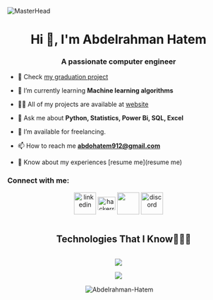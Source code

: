 ![MasterHead](https://firebasestorage.googleapis.com/v0/b/flexi-coding.appspot.com/o/dempgi7-520f8d5f-63d4-4453-8822-dbc149ae27f8.gif?alt=media&token=91c0c7b2-93c3-4029-b011-1a8703c5730d)
<h1 align="center">Hi 👋, I'm Abdelrahman Hatem</h1>
<h3 align="center">A passionate computer engineer</h3>


- 🔭 Check [my graduation project](htt) 

- 🌱 I’m currently learning **Machine learning algorithms**

- 👨‍💻 All of my projects are available at [website](https://abhatem.super.site/)

- 💬 Ask me about **Python, Statistics, Power Bi, SQL, Excel**

- 🤝 I’m available for freelancing.

- 📫 How to reach me **abdohatem912@gmail.com**

- 📄 Know about my experiences [resume me](resume me)

<h3 align="left">Connect with me:</h3>
<p align="center">
<a href="https://www.linkedin.com/in/abdelrahman912hatem/" target="blank"><img align="center" src="https://user-images.githubusercontent.com/88904952/234979284-68c11d7f-1acc-4f0c-ac78-044e1037d7b0.png" alt="linkedin" height="50" width="50" /></a>
<a href="https://www.hackerrank.com/profile/abdohatem912" target="blank"><img align="center"
      src="https://cdn.iconscout.com/icon/free/png-512/free-hackerrank-3521478-2944922.png?f=webp&w=256"
      alt="hackerrank" height="30" width="40" /></a>
  <a href="https://codeforces.com/profile/Abdelrahman_H"><img align="center" src="https://cdn.iconscout.com/icon/free/png-512/free-code-forces-3628695-3029920.png?f=webp&w=256" height="50" width="50" /></a>
<a href="https://discord.com/channels/abdelrahmanhatem9494" target="blank"><img align="center" src="https://user-images.githubusercontent.com/88904952/234982627-019fd336-6248-453c-9b05-97c13fd1d207.png" alt="discord" height="50" width="50" /></a>
  
  
</p>



<div id="user-content-toc">
  <ul align="center">
    <summary><h2 style="display: inline-block">Technologies That I Know👨🏻‍💻</h2></summary>
  </ul>
</div>
<!--tech stack icons-->
<p align="center">
  <a href="https://skillicons.dev">
    <img src="https://skillicons.dev/icons?i=c,cpp,py,java,tensorflow,opencv,anaconda,cmake,mysql,sqlite,postgres,mongodb,github,html,css,figma,discord,pycharm,clion,visualstudio,raspberrypi,&perline=14" >
  </a>
</p>

<p align="center"> <img src="https://komarev.com/ghpvc/?username=Abdelrahman-Hatem" /> </p>

<p align="center">&nbsp;<img align="center" src="https://github-readme-stats.vercel.app/api?username=Abdelrahman-Hatem&theme=tokyonight&show_icons=true&locale=en" alt="Abdelrahman-Hatem" /></p>
<!--
**Abdelrahman-Hatem/Abdelrahman-Hatem** is a ✨ _special_ ✨ repository because its `README.md` (this file) appears on your GitHub profile.

Here are some ideas to get you started:

- 🔭 I’m currently working on ...
- 🌱 I’m currently learning ...
- 👯 I’m looking to collaborate on ...
- 🤔 I’m looking for help with ...
- 💬 Ask me about ...
- 📫 How to reach me: ...
- 😄 Pronouns: ...
- ⚡ Fun fact: ...
-->
